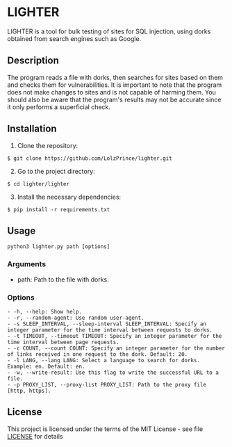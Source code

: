 # LIGHTER

LIGHTER is a tool for bulk testing of sites for SQL injection, using dorks obtained from search engines such as Google.

## Description

The program reads a file with dorks, then searches for sites based on them and checks them for vulnerabilities. It is important to note that the program does not make changes to sites and is not capable of harming them. You should also be aware that the program's results may not be accurate since it only performs a superficial check.
## Installation

1. Clone the repository:
```console
$ git clone https://github.com/LolzPrince/lighter.git
```
2. Go to the project directory:
```console
$ cd lighter/lighter
```
3. Install the necessary dependencies:
```console
$ pip install -r requirements.txt
```
## Usage

```console
python3 lighter.py path [options]
```
### Arguments

- path: Path to the file with dorks.

### Options
```console
- -h, --help: Show help.
- -r, --random-agent: Use random user-agent.
- -s SLEEP_INTERVAL, --sleep-interval SLEEP_INTERVAL: Specify an integer parameter for the time interval between requests to dorks.
- -t TIMEOUT, --timeout TIMEOUT: Specify an integer parameter for the time interval between page requests.
- -c COUNT, --count COUNT: Specify an integer parameter for the number of links received in one request to the dork. Default: 20.
- -l LANG, --lang LANG: Select a language to search for dorks. Example: en. Default: en.
- -w, --write-result: Use this flag to write the successful URL to a file.
- -p PROXY_LIST, --proxy-list PROXY_LIST: Path to the proxy file [http, https].
```
## License

This project is licensed under the terms of the MIT License - see file [LICENSE](LICENSE) for details
